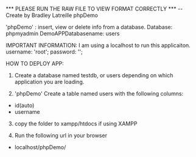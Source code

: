 *** PLEASE RUN THE RAW FILE TO VIEW FORMAT CORRECTLY ***
-- Create by Bradley Latreille
phpDemo 

'phpDemo' : insert, view or delete info from a database. 
Database: phpmyadmin 
DemoAPPDatabasename: users 

IMPORTANT INFORMATION:
I am using a localhost to run this applicaiton. 
username: 'root'; 
password: ''; 

HOW TO DEPLOY APP: 
1. Create a database named testdb, or users depending on which application you are loading.

  
2. 'phpDemo' Create a table named users with the following columns: 
  - id(auto) 
  - username
  
3. copy the folder to xampp/htdocs if using XAMPP

4. Run the following url in your browser  
  - localhost/phpDemo/

